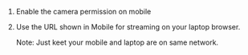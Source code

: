 1. Enable the camera permission on mobile
2. Use the URL shown in Mobile for streaming on your laptop browser.

   Note: Just keet your mobile and laptop are on same network.
